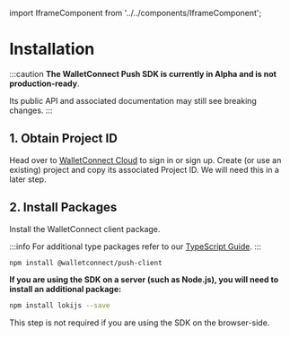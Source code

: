 import IframeComponent from '../../components/IframeComponent';

# Installation

:::caution
**The WalletConnect Push SDK is currently in Alpha and is not production-ready**.

Its public API and associated documentation may still see breaking changes.
:::

## 1. Obtain Project ID

Head over to [WalletConnect Cloud](https://cloud.walletconnect.com/) to sign in or sign up. Create (or use an existing) project and copy its associated Project ID. We will need this in a later step.

## 2. Install Packages

Install the WalletConnect client package.

:::info
For additional type packages refer to our [TypeScript Guide](../guides/typescript).
:::

```bash npm2yarn
npm install @walletconnect/push-client
```

**If you are using the SDK on a server (such as Node.js), you will need to install an additional package:**

```bash npm2yarn
npm install lokijs --save
```

This step is not required if you are using the SDK on the browser-side.

<IframeComponent />
